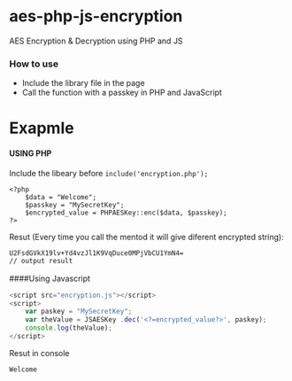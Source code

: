 # aes-php-js-encryption
AES Encryption &amp; Decryption using PHP and JS

### How to use

- Include the library file in the page
- Call the function with a passkey in PHP and JavaScript

# Exapmle


#### USING PHP

Include the libeary before `include('encryption.php');`

    <?php
		$data = "Welcome";
		$passkey = "MySecretKey";
		$encrypted_value = PHPAESKey::enc($data, $passkey);
    ?>
    
Resut (Every time you call the mentod it will give diferent encrypted string):

    U2FsdGVkX19lv+Yd4vzJl1K9VqDuce0MPjVbCU1YmN4=
    // output result
####Using Javascript　

```javascript
<script src="encryption.js"></script>
<script>
	var paskey = "MySecretKey";
	var theValue = JSAESKey .dec('<?=encrypted_value?>', paskey);
	console.log(theValue);
</script>
```
Resut  in console
```javascript
Welcome
```


